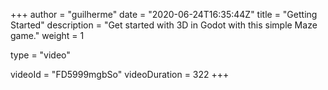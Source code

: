 +++
author = "guilherme"
date = "2020-06-24T16:35:44Z"
title = "Getting Started"
description = "Get started with 3D in Godot with this simple Maze game."
weight = 1

type = "video"

videoId = "FD5999mgbSo"
videoDuration = 322
+++

